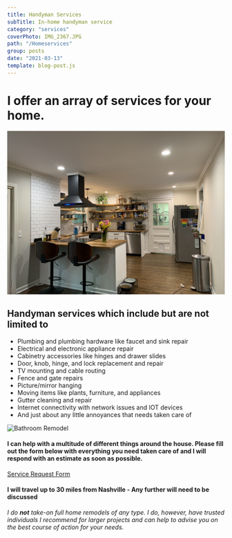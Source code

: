 ```yaml
---
title: Handyman Services
subTitle: In-home handyman service
category: "services"
coverPhoto: IMG_2367.JPG
path: "/Homeservices"
group: posts
date: "2021-03-13"
template: blog-post.js
---
```


# I offer an array of services for your home.

![Kitchen Remodel](IMG_2367.JPG)

## Handyman services which include but are not limited to
- Plumbing and plumbing hardware like faucet and sink repair
- Electrical and electronic appliance repair
- Cabinetry accessories like hinges and drawer slides
- Door, knob, hinge, and lock replacement and repair
- TV mounting and cable routing
- Fence and gate repairs
- Picture/mirror hanging
- Moving items like plants, furniture, and appliances
- Gutter cleaning and repair
- Internet connectivity with network issues and IOT devices
- And just about any little annoyances that needs taken care of

![Bathroom Remodel](IMG_3387.JPG)

#### I can help with a multitude of different things around the house. Please fill out the form below with everything you need taken care of and I will respond with an estimate as soon as possible.

[Service Request Form](/homeRequest)

#### I will travel up to 30 miles from Nashville - Any further will need to be discussed

*I do* ***not*** *take-on full home remodels of any type. I do, however, have trusted individuals I recommend for larger projects and can help to advise you on the best course of action for your needs.*


